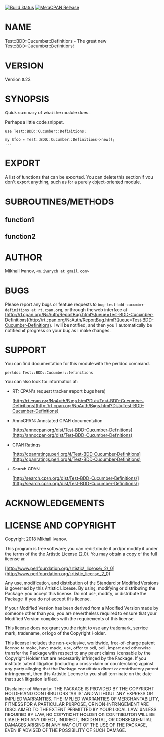 [![Build Status](https://travis-ci.org/ivanych/Test-BDD-Cucumber-Definitions.svg?branch=master)](https://travis-ci.org/ivanych/Test-BDD-Cucumber-Definitions) [![MetaCPAN Release](https://badge.fury.io/pl/Test-BDD-Cucumber-Definitions.svg)](https://metacpan.org/release/Test-BDD-Cucumber-Definitions)
# NAME

Test::BDD::Cucumber::Definitions - The great new Test::BDD::Cucumber::Definitions!

# VERSION

Version 0.23

# SYNOPSIS

Quick summary of what the module does.

Perhaps a little code snippet.

    use Test::BDD::Cucumber::Definitions;

    my $foo = Test::BDD::Cucumber::Definitions->new();
    ...

# EXPORT

A list of functions that can be exported.  You can delete this section
if you don't export anything, such as for a purely object-oriented module.

# SUBROUTINES/METHODS

## function1

## function2

# AUTHOR

Mikhail Ivanov, `<m.ivanych at gmail.com>`

# BUGS

Please report any bugs or feature requests to `bug-test-bdd-cucumber-definitions at rt.cpan.org`, or through
the web interface at [http://rt.cpan.org/NoAuth/ReportBug.html?Queue=Test-BDD-Cucumber-Definitions](http://rt.cpan.org/NoAuth/ReportBug.html?Queue=Test-BDD-Cucumber-Definitions).  I will be notified, and then you'll
automatically be notified of progress on your bug as I make changes.

# SUPPORT

You can find documentation for this module with the perldoc command.

    perldoc Test::BDD::Cucumber::Definitions

You can also look for information at:

- RT: CPAN's request tracker (report bugs here)

    [http://rt.cpan.org/NoAuth/Bugs.html?Dist=Test-BDD-Cucumber-Definitions](http://rt.cpan.org/NoAuth/Bugs.html?Dist=Test-BDD-Cucumber-Definitions)

- AnnoCPAN: Annotated CPAN documentation

    [http://annocpan.org/dist/Test-BDD-Cucumber-Definitions](http://annocpan.org/dist/Test-BDD-Cucumber-Definitions)

- CPAN Ratings

    [http://cpanratings.perl.org/d/Test-BDD-Cucumber-Definitions](http://cpanratings.perl.org/d/Test-BDD-Cucumber-Definitions)

- Search CPAN

    [http://search.cpan.org/dist/Test-BDD-Cucumber-Definitions/](http://search.cpan.org/dist/Test-BDD-Cucumber-Definitions/)

# ACKNOWLEDGEMENTS

# LICENSE AND COPYRIGHT

Copyright 2018 Mikhail Ivanov.

This program is free software; you can redistribute it and/or modify it
under the terms of the the Artistic License (2.0). You may obtain a
copy of the full license at:

[http://www.perlfoundation.org/artistic\_license\_2\_0](http://www.perlfoundation.org/artistic_license_2_0)

Any use, modification, and distribution of the Standard or Modified
Versions is governed by this Artistic License. By using, modifying or
distributing the Package, you accept this license. Do not use, modify,
or distribute the Package, if you do not accept this license.

If your Modified Version has been derived from a Modified Version made
by someone other than you, you are nevertheless required to ensure that
your Modified Version complies with the requirements of this license.

This license does not grant you the right to use any trademark, service
mark, tradename, or logo of the Copyright Holder.

This license includes the non-exclusive, worldwide, free-of-charge
patent license to make, have made, use, offer to sell, sell, import and
otherwise transfer the Package with respect to any patent claims
licensable by the Copyright Holder that are necessarily infringed by the
Package. If you institute patent litigation (including a cross-claim or
counterclaim) against any party alleging that the Package constitutes
direct or contributory patent infringement, then this Artistic License
to you shall terminate on the date that such litigation is filed.

Disclaimer of Warranty: THE PACKAGE IS PROVIDED BY THE COPYRIGHT HOLDER
AND CONTRIBUTORS "AS IS' AND WITHOUT ANY EXPRESS OR IMPLIED WARRANTIES.
THE IMPLIED WARRANTIES OF MERCHANTABILITY, FITNESS FOR A PARTICULAR
PURPOSE, OR NON-INFRINGEMENT ARE DISCLAIMED TO THE EXTENT PERMITTED BY
YOUR LOCAL LAW. UNLESS REQUIRED BY LAW, NO COPYRIGHT HOLDER OR
CONTRIBUTOR WILL BE LIABLE FOR ANY DIRECT, INDIRECT, INCIDENTAL, OR
CONSEQUENTIAL DAMAGES ARISING IN ANY WAY OUT OF THE USE OF THE PACKAGE,
EVEN IF ADVISED OF THE POSSIBILITY OF SUCH DAMAGE.
